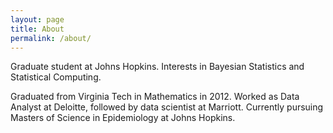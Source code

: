 ```yaml
---
layout: page
title: About
permalink: /about/
---
```


Graduate student at Johns Hopkins. Interests in Bayesian Statistics and Statistical Computing. 

Graduated from Virginia Tech in Mathematics in 2012. Worked as Data Analyst at Deloitte, followed by data scientist at Marriott. Currently pursuing Masters of Science in Epidemiology at Johns Hopkins.
